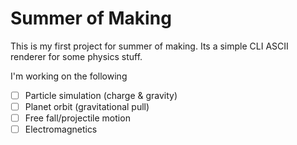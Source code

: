 # Summer of Making 

This is my first project for summer of making. Its a simple CLI ASCII renderer for some physics stuff.


I'm working on the following

- [ ] Particle simulation (charge & gravity)
- [ ] Planet orbit (gravitational pull)
- [ ] Free fall/projectile motion
- [ ] Electromagnetics 
